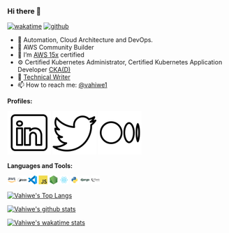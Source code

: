 ### Hi there 👋

[![wakatime](https://wakatime.com/badge/user/4ab84eed-da49-482e-84aa-a3feb0ecee1f.svg)](https://wakatime.com/@4ab84eed-da49-482e-84aa-a3feb0ecee1f)
[![github](https://img.shields.io/github/followers/vahiwe?logo=github&style=plastic)](https://github.com/vahiwe?tab=followers)


- 🔭 Automation, Cloud Architecture and DevOps.
- 💭 AWS Community Builder
- 🌱 I’m [AWS 15x](https://www.credly.com/users/vahiwe) certified
- ⚙︎  Certified Kubernetes Administrator, Certified Kubernetes Application Developer [CKA(D)](https://www.credly.com/users/vahiwe)
- 🤔 [Technical Writer](https://medium.com/@vahiwe)
- 📫 How to reach me: [@vahiwe1](https://twitter.com/vahiwe1)

**Profiles:**

[![LinkedIn](/img/linkedin.svg#gh-light-mode-only)](https://www.linkedin.com/in/vahiwe)
[![Twitter](/img/twitter.svg#gh-light-mode-only)](https://twitter.com/vahiwe1)
[![Medium](/img/medium.svg#gh-light-mode-only)](https://medium.com/@vahiwe)

**Languages and Tools:**  

<code><img height="20" src="https://raw.githubusercontent.com/github/explore/fbceb94436312b6dacde68d122a5b9c7d11f9524/topics/aws/aws.png"></code>
<code><img height="20" src="https://raw.githubusercontent.com/github/explore/80688e429a7d4ef2fca1e82350fe8e3517d3494d/topics/bash/bash.png"></code>
<code><img height="20" src="https://raw.githubusercontent.com/github/explore/80688e429a7d4ef2fca1e82350fe8e3517d3494d/topics/visual-studio-code/visual-studio-code.png"></code>
<code><img height="20" src="https://raw.githubusercontent.com/github/explore/80688e429a7d4ef2fca1e82350fe8e3517d3494d/topics/javascript/javascript.png"></code>
<code><img height="20" src="https://raw.githubusercontent.com/github/explore/80688e429a7d4ef2fca1e82350fe8e3517d3494d/topics/nodejs/nodejs.png"></code>
<code><img height="20" src="https://raw.githubusercontent.com/github/explore/80688e429a7d4ef2fca1e82350fe8e3517d3494d/topics/react/react.png"></code>
<code><img height="20" src="https://raw.githubusercontent.com/github/explore/80688e429a7d4ef2fca1e82350fe8e3517d3494d/topics/python/python.png"></code>
<code><img height="20" src="https://raw.githubusercontent.com/github/explore/80688e429a7d4ef2fca1e82350fe8e3517d3494d/topics/django/django.png"></code>
<code><img height="20" src="https://raw.githubusercontent.com/github/explore/80688e429a7d4ef2fca1e82350fe8e3517d3494d/topics/flask/flask.png"></code>

[![Vahiwe's Top Langs](https://github-readme-stats.vercel.app/api/top-langs/?username=vahiwe&langs_count=8&hide=c%2B%2B,c,java&layout=compact&theme=dracula)](https://github.com/vahiwe/github-readme-stats)

[![Vahiwe's github stats](https://github-readme-stats.vercel.app/api?username=vahiwe&include_all_commits=true&show_icons=true&theme=dracula)](https://github.com/vahiwe/github-readme-stats)

[![Vahiwe's wakatime stats](https://github-readme-stats.vercel.app/api/wakatime?username=vahiwe&layout=compact&theme=dracula)](https://github.com/vahiwe/github-readme-stats)

<!--
**vahiwe/vahiwe** is a ✨ _special_ ✨ repository because its `README.md` (this file) appears on your GitHub profile.

Here are some ideas to get you started:

- 🔭 I’m currently working on ...
- 🌱 I’m currently learning ...
- 👯 I’m looking to collaborate on ...
- 🤔 I’m looking for help with ...
- 💬 Ask me about ...
- 📫 How to reach me: ...
- 😄 Pronouns: ...
- ⚡ Fun fact: ...
-->
